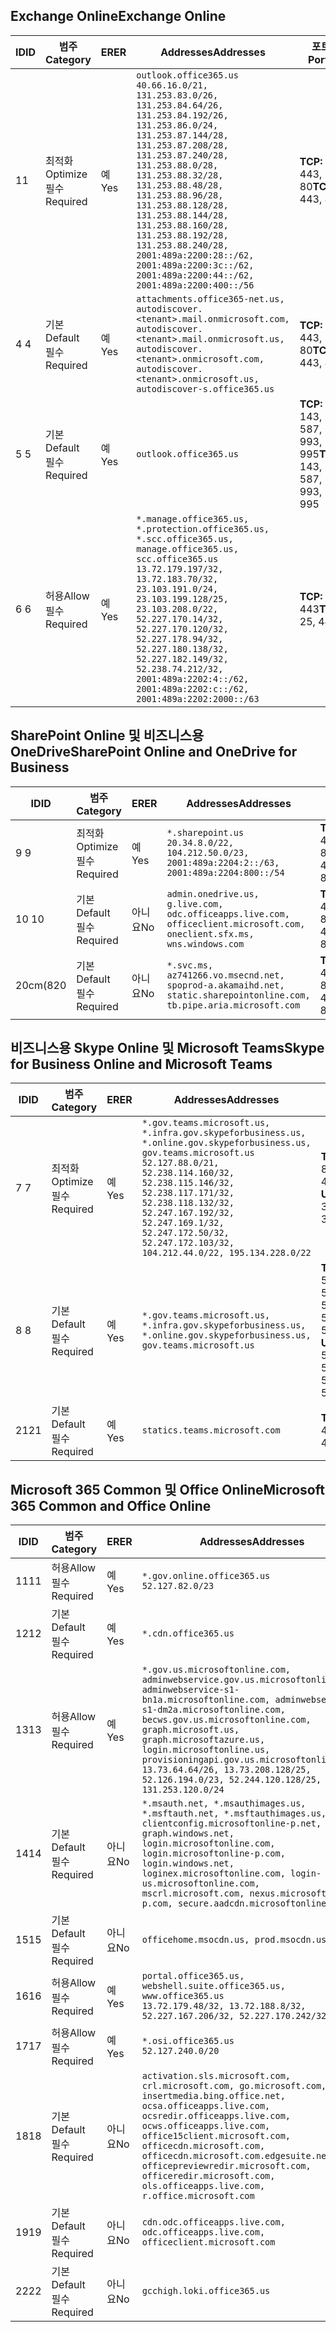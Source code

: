 <!--THIS FILE IS AUTOMATICALLY GENERATED. MANUAL CHANGES WILL BE OVERWRITTEN.-->
<!--Please contact the Office 365 Endpoints team with any questions.-->
<!--USGovGCCHigh endpoints version 2019082800-->
<!--File generated 2019-08-28 11:00:14.4791-->

## <a name="exchange-online"></a><span data-ttu-id="ed00b-101">Exchange Online</span><span class="sxs-lookup"><span data-stu-id="ed00b-101">Exchange Online</span></span>

<span data-ttu-id="ed00b-102">ID</span><span class="sxs-lookup"><span data-stu-id="ed00b-102">ID</span></span> | <span data-ttu-id="ed00b-103">범주</span><span class="sxs-lookup"><span data-stu-id="ed00b-103">Category</span></span> | <span data-ttu-id="ed00b-104">ER</span><span class="sxs-lookup"><span data-stu-id="ed00b-104">ER</span></span> | <span data-ttu-id="ed00b-105">Addresses</span><span class="sxs-lookup"><span data-stu-id="ed00b-105">Addresses</span></span> | <span data-ttu-id="ed00b-106">포트</span><span class="sxs-lookup"><span data-stu-id="ed00b-106">Ports</span></span>
-- | -------------------- | --- | ------------------------------------------------------------------------------------------------------------------------------------------------------------------------------------------------------------------------------------------------------------------------------------------------------------------------------------------------------------------------------------------------------------------------------------------------ | -------------------------------
<span data-ttu-id="ed00b-107">1</span><span class="sxs-lookup"><span data-stu-id="ed00b-107">1</span></span> | <span data-ttu-id="ed00b-108">최적화</span><span class="sxs-lookup"><span data-stu-id="ed00b-108">Optimize</span></span><BR><span data-ttu-id="ed00b-109">필수</span><span class="sxs-lookup"><span data-stu-id="ed00b-109">Required</span></span> | <span data-ttu-id="ed00b-110">예</span><span class="sxs-lookup"><span data-stu-id="ed00b-110">Yes</span></span> | `outlook.office365.us`<BR>`40.66.16.0/21, 131.253.83.0/26, 131.253.84.64/26, 131.253.84.192/26, 131.253.86.0/24, 131.253.87.144/28, 131.253.87.208/28, 131.253.87.240/28, 131.253.88.0/28, 131.253.88.32/28, 131.253.88.48/28, 131.253.88.96/28, 131.253.88.128/28, 131.253.88.144/28, 131.253.88.160/28, 131.253.88.192/28, 131.253.88.240/28, 2001:489a:2200:28::/62, 2001:489a:2200:3c::/62, 2001:489a:2200:44::/62, 2001:489a:2200:400::/56` | <span data-ttu-id="ed00b-111">**TCP:** 443, 80</span><span class="sxs-lookup"><span data-stu-id="ed00b-111">**TCP:** 443, 80</span></span>
<span data-ttu-id="ed00b-112">4 </span><span class="sxs-lookup"><span data-stu-id="ed00b-112">4</span></span> | <span data-ttu-id="ed00b-113">기본</span><span class="sxs-lookup"><span data-stu-id="ed00b-113">Default</span></span><BR><span data-ttu-id="ed00b-114">필수</span><span class="sxs-lookup"><span data-stu-id="ed00b-114">Required</span></span> | <span data-ttu-id="ed00b-115">예</span><span class="sxs-lookup"><span data-stu-id="ed00b-115">Yes</span></span> | `attachments.office365-net.us, autodiscover.<tenant>.mail.onmicrosoft.com, autodiscover.<tenant>.mail.onmicrosoft.us, autodiscover.<tenant>.onmicrosoft.com, autodiscover.<tenant>.onmicrosoft.us, autodiscover-s.office365.us` | <span data-ttu-id="ed00b-116">**TCP:** 443, 80</span><span class="sxs-lookup"><span data-stu-id="ed00b-116">**TCP:** 443, 80</span></span>
<span data-ttu-id="ed00b-117">5 </span><span class="sxs-lookup"><span data-stu-id="ed00b-117">5</span></span> | <span data-ttu-id="ed00b-118">기본</span><span class="sxs-lookup"><span data-stu-id="ed00b-118">Default</span></span><BR><span data-ttu-id="ed00b-119">필수</span><span class="sxs-lookup"><span data-stu-id="ed00b-119">Required</span></span> | <span data-ttu-id="ed00b-120">예</span><span class="sxs-lookup"><span data-stu-id="ed00b-120">Yes</span></span> | `outlook.office365.us` | <span data-ttu-id="ed00b-121">**TCP:** 143, 25, 587, 993, 995</span><span class="sxs-lookup"><span data-stu-id="ed00b-121">**TCP:** 143, 25, 587, 993, 995</span></span>
<span data-ttu-id="ed00b-122">6 </span><span class="sxs-lookup"><span data-stu-id="ed00b-122">6</span></span> | <span data-ttu-id="ed00b-123">허용</span><span class="sxs-lookup"><span data-stu-id="ed00b-123">Allow</span></span><BR><span data-ttu-id="ed00b-124">필수</span><span class="sxs-lookup"><span data-stu-id="ed00b-124">Required</span></span> | <span data-ttu-id="ed00b-125">예</span><span class="sxs-lookup"><span data-stu-id="ed00b-125">Yes</span></span> | `*.manage.office365.us, *.protection.office365.us, *.scc.office365.us, manage.office365.us, scc.office365.us`<BR>`13.72.179.197/32, 13.72.183.70/32, 23.103.191.0/24, 23.103.199.128/25, 23.103.208.0/22, 52.227.170.14/32, 52.227.170.120/32, 52.227.178.94/32, 52.227.180.138/32, 52.227.182.149/32, 52.238.74.212/32, 2001:489a:2202:4::/62, 2001:489a:2202:c::/62, 2001:489a:2202:2000::/63` | <span data-ttu-id="ed00b-126">**TCP:** 25, 443</span><span class="sxs-lookup"><span data-stu-id="ed00b-126">**TCP:** 25, 443</span></span>

## <a name="sharepoint-online-and-onedrive-for-business"></a><span data-ttu-id="ed00b-127">SharePoint Online 및 비즈니스용 OneDrive</span><span class="sxs-lookup"><span data-stu-id="ed00b-127">SharePoint Online and OneDrive for Business</span></span>

<span data-ttu-id="ed00b-128">ID</span><span class="sxs-lookup"><span data-stu-id="ed00b-128">ID</span></span> | <span data-ttu-id="ed00b-129">범주</span><span class="sxs-lookup"><span data-stu-id="ed00b-129">Category</span></span> | <span data-ttu-id="ed00b-130">ER</span><span class="sxs-lookup"><span data-stu-id="ed00b-130">ER</span></span> | <span data-ttu-id="ed00b-131">Addresses</span><span class="sxs-lookup"><span data-stu-id="ed00b-131">Addresses</span></span> | <span data-ttu-id="ed00b-132">포트</span><span class="sxs-lookup"><span data-stu-id="ed00b-132">Ports</span></span>
-- | -------------------- | --- | ----------------------------------------------------------------------------------------------------------------------- | ----------------
<span data-ttu-id="ed00b-133">9 </span><span class="sxs-lookup"><span data-stu-id="ed00b-133">9</span></span> | <span data-ttu-id="ed00b-134">최적화</span><span class="sxs-lookup"><span data-stu-id="ed00b-134">Optimize</span></span><BR><span data-ttu-id="ed00b-135">필수</span><span class="sxs-lookup"><span data-stu-id="ed00b-135">Required</span></span> | <span data-ttu-id="ed00b-136">예</span><span class="sxs-lookup"><span data-stu-id="ed00b-136">Yes</span></span> | `*.sharepoint.us`<BR>`20.34.8.0/22, 104.212.50.0/23, 2001:489a:2204:2::/63, 2001:489a:2204:800::/54` | <span data-ttu-id="ed00b-137">**TCP:** 443, 80</span><span class="sxs-lookup"><span data-stu-id="ed00b-137">**TCP:** 443, 80</span></span>
<span data-ttu-id="ed00b-138">10 </span><span class="sxs-lookup"><span data-stu-id="ed00b-138">10</span></span> | <span data-ttu-id="ed00b-139">기본</span><span class="sxs-lookup"><span data-stu-id="ed00b-139">Default</span></span><BR><span data-ttu-id="ed00b-140">필수</span><span class="sxs-lookup"><span data-stu-id="ed00b-140">Required</span></span> | <span data-ttu-id="ed00b-141">아니요</span><span class="sxs-lookup"><span data-stu-id="ed00b-141">No</span></span> | `admin.onedrive.us, g.live.com, odc.officeapps.live.com, officeclient.microsoft.com, oneclient.sfx.ms, wns.windows.com` | <span data-ttu-id="ed00b-142">**TCP:** 443, 80</span><span class="sxs-lookup"><span data-stu-id="ed00b-142">**TCP:** 443, 80</span></span>
<span data-ttu-id="ed00b-143">20cm(8</span><span class="sxs-lookup"><span data-stu-id="ed00b-143">20</span></span> | <span data-ttu-id="ed00b-144">기본</span><span class="sxs-lookup"><span data-stu-id="ed00b-144">Default</span></span><BR><span data-ttu-id="ed00b-145">필수</span><span class="sxs-lookup"><span data-stu-id="ed00b-145">Required</span></span> | <span data-ttu-id="ed00b-146">아니요</span><span class="sxs-lookup"><span data-stu-id="ed00b-146">No</span></span> | `*.svc.ms, az741266.vo.msecnd.net, spoprod-a.akamaihd.net, static.sharepointonline.com, tb.pipe.aria.microsoft.com` | <span data-ttu-id="ed00b-147">**TCP:** 443, 80</span><span class="sxs-lookup"><span data-stu-id="ed00b-147">**TCP:** 443, 80</span></span>

## <a name="skype-for-business-online-and-microsoft-teams"></a><span data-ttu-id="ed00b-148">비즈니스용 Skype Online 및 Microsoft Teams</span><span class="sxs-lookup"><span data-stu-id="ed00b-148">Skype for Business Online and Microsoft Teams</span></span>

<span data-ttu-id="ed00b-149">ID</span><span class="sxs-lookup"><span data-stu-id="ed00b-149">ID</span></span> | <span data-ttu-id="ed00b-150">범주</span><span class="sxs-lookup"><span data-stu-id="ed00b-150">Category</span></span> | <span data-ttu-id="ed00b-151">ER</span><span class="sxs-lookup"><span data-stu-id="ed00b-151">ER</span></span> | <span data-ttu-id="ed00b-152">Addresses</span><span class="sxs-lookup"><span data-stu-id="ed00b-152">Addresses</span></span> | <span data-ttu-id="ed00b-153">포트</span><span class="sxs-lookup"><span data-stu-id="ed00b-153">Ports</span></span>
-- | -------------------- | --- | --------------------------------------------------------------------------------------------------------------------------------------------------------------------------------------------------------------------------------------------------------------------------------------------------------------------------------- | --------------------------------------------------
<span data-ttu-id="ed00b-154">7 </span><span class="sxs-lookup"><span data-stu-id="ed00b-154">7</span></span> | <span data-ttu-id="ed00b-155">최적화</span><span class="sxs-lookup"><span data-stu-id="ed00b-155">Optimize</span></span><BR><span data-ttu-id="ed00b-156">필수</span><span class="sxs-lookup"><span data-stu-id="ed00b-156">Required</span></span> | <span data-ttu-id="ed00b-157">예</span><span class="sxs-lookup"><span data-stu-id="ed00b-157">Yes</span></span> | `*.gov.teams.microsoft.us, *.infra.gov.skypeforbusiness.us, *.online.gov.skypeforbusiness.us, gov.teams.microsoft.us`<BR>`52.127.88.0/21, 52.238.114.160/32, 52.238.115.146/32, 52.238.117.171/32, 52.238.118.132/32, 52.247.167.192/32, 52.247.169.1/32, 52.247.172.50/32, 52.247.172.103/32, 104.212.44.0/22, 195.134.228.0/22` | <span data-ttu-id="ed00b-158">**TCP:** 443, 80</span><span class="sxs-lookup"><span data-stu-id="ed00b-158">**TCP:** 443, 80</span></span><BR><span data-ttu-id="ed00b-159">**UDP:** 3478</span><span class="sxs-lookup"><span data-stu-id="ed00b-159">**UDP:** 3478</span></span>
<span data-ttu-id="ed00b-160">8 </span><span class="sxs-lookup"><span data-stu-id="ed00b-160">8</span></span> | <span data-ttu-id="ed00b-161">기본</span><span class="sxs-lookup"><span data-stu-id="ed00b-161">Default</span></span><BR><span data-ttu-id="ed00b-162">필수</span><span class="sxs-lookup"><span data-stu-id="ed00b-162">Required</span></span> | <span data-ttu-id="ed00b-163">예</span><span class="sxs-lookup"><span data-stu-id="ed00b-163">Yes</span></span> | `*.gov.teams.microsoft.us, *.infra.gov.skypeforbusiness.us, *.online.gov.skypeforbusiness.us, gov.teams.microsoft.us` | <span data-ttu-id="ed00b-164">**TCP:** 5061, 50000-59999</span><span class="sxs-lookup"><span data-stu-id="ed00b-164">**TCP:** 5061, 50000-59999</span></span><BR><span data-ttu-id="ed00b-165">**UDP:** 50000-59999</span><span class="sxs-lookup"><span data-stu-id="ed00b-165">**UDP:** 50000-59999</span></span>
<span data-ttu-id="ed00b-166">21</span><span class="sxs-lookup"><span data-stu-id="ed00b-166">21</span></span> | <span data-ttu-id="ed00b-167">기본</span><span class="sxs-lookup"><span data-stu-id="ed00b-167">Default</span></span><BR><span data-ttu-id="ed00b-168">필수</span><span class="sxs-lookup"><span data-stu-id="ed00b-168">Required</span></span> | <span data-ttu-id="ed00b-169">예</span><span class="sxs-lookup"><span data-stu-id="ed00b-169">Yes</span></span> | `statics.teams.microsoft.com` | <span data-ttu-id="ed00b-170">**TCP:** 443</span><span class="sxs-lookup"><span data-stu-id="ed00b-170">**TCP:** 443</span></span>

## <a name="microsoft-365-common-and-office-online"></a><span data-ttu-id="ed00b-171">Microsoft 365 Common 및 Office Online</span><span class="sxs-lookup"><span data-stu-id="ed00b-171">Microsoft 365 Common and Office Online</span></span>

<span data-ttu-id="ed00b-172">ID</span><span class="sxs-lookup"><span data-stu-id="ed00b-172">ID</span></span> | <span data-ttu-id="ed00b-173">범주</span><span class="sxs-lookup"><span data-stu-id="ed00b-173">Category</span></span> | <span data-ttu-id="ed00b-174">ER</span><span class="sxs-lookup"><span data-stu-id="ed00b-174">ER</span></span> | <span data-ttu-id="ed00b-175">Addresses</span><span class="sxs-lookup"><span data-stu-id="ed00b-175">Addresses</span></span> | <span data-ttu-id="ed00b-176">포트</span><span class="sxs-lookup"><span data-stu-id="ed00b-176">Ports</span></span>
-- | ------------------- | --- | --------------------------------------------------------------------------------------------------------------------------------------------------------------------------------------------------------------------------------------------------------------------------------------------------------------------------------------------------------------------------------------------------------------------- | ----------------
<span data-ttu-id="ed00b-177">11</span><span class="sxs-lookup"><span data-stu-id="ed00b-177">11</span></span> | <span data-ttu-id="ed00b-178">허용</span><span class="sxs-lookup"><span data-stu-id="ed00b-178">Allow</span></span><BR><span data-ttu-id="ed00b-179">필수</span><span class="sxs-lookup"><span data-stu-id="ed00b-179">Required</span></span> | <span data-ttu-id="ed00b-180">예</span><span class="sxs-lookup"><span data-stu-id="ed00b-180">Yes</span></span> | `*.gov.online.office365.us`<BR>`52.127.82.0/23` | <span data-ttu-id="ed00b-181">**TCP:** 443</span><span class="sxs-lookup"><span data-stu-id="ed00b-181">**TCP:** 443</span></span>
<span data-ttu-id="ed00b-182">12</span><span class="sxs-lookup"><span data-stu-id="ed00b-182">12</span></span> | <span data-ttu-id="ed00b-183">기본</span><span class="sxs-lookup"><span data-stu-id="ed00b-183">Default</span></span><BR><span data-ttu-id="ed00b-184">필수</span><span class="sxs-lookup"><span data-stu-id="ed00b-184">Required</span></span> | <span data-ttu-id="ed00b-185">예</span><span class="sxs-lookup"><span data-stu-id="ed00b-185">Yes</span></span> | `*.cdn.office365.us` | <span data-ttu-id="ed00b-186">**TCP:** 443</span><span class="sxs-lookup"><span data-stu-id="ed00b-186">**TCP:** 443</span></span>
<span data-ttu-id="ed00b-187">13</span><span class="sxs-lookup"><span data-stu-id="ed00b-187">13</span></span> | <span data-ttu-id="ed00b-188">허용</span><span class="sxs-lookup"><span data-stu-id="ed00b-188">Allow</span></span><BR><span data-ttu-id="ed00b-189">필수</span><span class="sxs-lookup"><span data-stu-id="ed00b-189">Required</span></span> | <span data-ttu-id="ed00b-190">예</span><span class="sxs-lookup"><span data-stu-id="ed00b-190">Yes</span></span> | `*.gov.us.microsoftonline.com, adminwebservice.gov.us.microsoftonline.com, adminwebservice-s1-bn1a.microsoftonline.com, adminwebservice-s1-dm2a.microsoftonline.com, becws.gov.us.microsoftonline.com, graph.microsoft.us, graph.microsoftazure.us, login.microsoftonline.us, provisioningapi.gov.us.microsoftonline.com`<BR>`13.73.64.64/26, 13.73.208.128/25, 52.126.194.0/23, 52.244.120.128/25, 131.253.120.0/24` | <span data-ttu-id="ed00b-191">**TCP:** 443</span><span class="sxs-lookup"><span data-stu-id="ed00b-191">**TCP:** 443</span></span>
<span data-ttu-id="ed00b-192">14</span><span class="sxs-lookup"><span data-stu-id="ed00b-192">14</span></span> | <span data-ttu-id="ed00b-193">기본</span><span class="sxs-lookup"><span data-stu-id="ed00b-193">Default</span></span><BR><span data-ttu-id="ed00b-194">필수</span><span class="sxs-lookup"><span data-stu-id="ed00b-194">Required</span></span> | <span data-ttu-id="ed00b-195">아니요</span><span class="sxs-lookup"><span data-stu-id="ed00b-195">No</span></span> | `*.msauth.net, *.msauthimages.us, *.msftauth.net, *.msftauthimages.us, clientconfig.microsoftonline-p.net, graph.windows.net, login.microsoftonline.com, login.microsoftonline-p.com, login.windows.net, loginex.microsoftonline.com, login-us.microsoftonline.com, mscrl.microsoft.com, nexus.microsoftonline-p.com, secure.aadcdn.microsoftonline-p.com` | <span data-ttu-id="ed00b-196">**TCP:** 443</span><span class="sxs-lookup"><span data-stu-id="ed00b-196">**TCP:** 443</span></span>
<span data-ttu-id="ed00b-197">15</span><span class="sxs-lookup"><span data-stu-id="ed00b-197">15</span></span> | <span data-ttu-id="ed00b-198">기본</span><span class="sxs-lookup"><span data-stu-id="ed00b-198">Default</span></span><BR><span data-ttu-id="ed00b-199">필수</span><span class="sxs-lookup"><span data-stu-id="ed00b-199">Required</span></span> | <span data-ttu-id="ed00b-200">아니요</span><span class="sxs-lookup"><span data-stu-id="ed00b-200">No</span></span> | `officehome.msocdn.us, prod.msocdn.us` | <span data-ttu-id="ed00b-201">**TCP:** 443, 80</span><span class="sxs-lookup"><span data-stu-id="ed00b-201">**TCP:** 443, 80</span></span>
<span data-ttu-id="ed00b-202">16</span><span class="sxs-lookup"><span data-stu-id="ed00b-202">16</span></span> | <span data-ttu-id="ed00b-203">허용</span><span class="sxs-lookup"><span data-stu-id="ed00b-203">Allow</span></span><BR><span data-ttu-id="ed00b-204">필수</span><span class="sxs-lookup"><span data-stu-id="ed00b-204">Required</span></span> | <span data-ttu-id="ed00b-205">예</span><span class="sxs-lookup"><span data-stu-id="ed00b-205">Yes</span></span> | `portal.office365.us, webshell.suite.office365.us, www.office365.us`<BR>`13.72.179.48/32, 13.72.188.8/32, 52.227.167.206/32, 52.227.170.242/32` | <span data-ttu-id="ed00b-206">**TCP:** 443, 80</span><span class="sxs-lookup"><span data-stu-id="ed00b-206">**TCP:** 443, 80</span></span>
<span data-ttu-id="ed00b-207">17</span><span class="sxs-lookup"><span data-stu-id="ed00b-207">17</span></span> | <span data-ttu-id="ed00b-208">허용</span><span class="sxs-lookup"><span data-stu-id="ed00b-208">Allow</span></span><BR><span data-ttu-id="ed00b-209">필수</span><span class="sxs-lookup"><span data-stu-id="ed00b-209">Required</span></span> | <span data-ttu-id="ed00b-210">예</span><span class="sxs-lookup"><span data-stu-id="ed00b-210">Yes</span></span> | `*.osi.office365.us`<BR>`52.127.240.0/20` | <span data-ttu-id="ed00b-211">**TCP:** 443</span><span class="sxs-lookup"><span data-stu-id="ed00b-211">**TCP:** 443</span></span>
<span data-ttu-id="ed00b-212">18</span><span class="sxs-lookup"><span data-stu-id="ed00b-212">18</span></span> | <span data-ttu-id="ed00b-213">기본</span><span class="sxs-lookup"><span data-stu-id="ed00b-213">Default</span></span><BR><span data-ttu-id="ed00b-214">필수</span><span class="sxs-lookup"><span data-stu-id="ed00b-214">Required</span></span> | <span data-ttu-id="ed00b-215">아니요</span><span class="sxs-lookup"><span data-stu-id="ed00b-215">No</span></span> | `activation.sls.microsoft.com, crl.microsoft.com, go.microsoft.com, insertmedia.bing.office.net, ocsa.officeapps.live.com, ocsredir.officeapps.live.com, ocws.officeapps.live.com, office15client.microsoft.com, officecdn.microsoft.com, officecdn.microsoft.com.edgesuite.net, officepreviewredir.microsoft.com, officeredir.microsoft.com, ols.officeapps.live.com, r.office.microsoft.com` | <span data-ttu-id="ed00b-216">**TCP:** 443, 80</span><span class="sxs-lookup"><span data-stu-id="ed00b-216">**TCP:** 443, 80</span></span>
<span data-ttu-id="ed00b-217">19</span><span class="sxs-lookup"><span data-stu-id="ed00b-217">19</span></span> | <span data-ttu-id="ed00b-218">기본</span><span class="sxs-lookup"><span data-stu-id="ed00b-218">Default</span></span><BR><span data-ttu-id="ed00b-219">필수</span><span class="sxs-lookup"><span data-stu-id="ed00b-219">Required</span></span> | <span data-ttu-id="ed00b-220">아니요</span><span class="sxs-lookup"><span data-stu-id="ed00b-220">No</span></span> | `cdn.odc.officeapps.live.com, odc.officeapps.live.com, officeclient.microsoft.com` | <span data-ttu-id="ed00b-221">**TCP:** 443, 80</span><span class="sxs-lookup"><span data-stu-id="ed00b-221">**TCP:** 443, 80</span></span>
<span data-ttu-id="ed00b-222">22</span><span class="sxs-lookup"><span data-stu-id="ed00b-222">22</span></span> | <span data-ttu-id="ed00b-223">기본</span><span class="sxs-lookup"><span data-stu-id="ed00b-223">Default</span></span><BR><span data-ttu-id="ed00b-224">필수</span><span class="sxs-lookup"><span data-stu-id="ed00b-224">Required</span></span> | <span data-ttu-id="ed00b-225">아니요</span><span class="sxs-lookup"><span data-stu-id="ed00b-225">No</span></span> | `gcchigh.loki.office365.us` | <span data-ttu-id="ed00b-226">**TCP:** 443</span><span class="sxs-lookup"><span data-stu-id="ed00b-226">**TCP:** 443</span></span>
